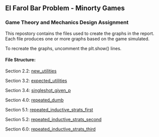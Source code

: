 ## El Farol Bar Problem - Minorty Games

### Game Theory and Mechanics Design Assignment

This repostory contains the files used to create the graphs in the report. Each file produces one or more graphs based on the game simulated.

To recreate the graphs, uncomment the plt.show() lines.

#### File Structure:

Section 2.2: [new_utilities](./new_utilities.py)

Section 3.2: [expected_utilities](./expected_utilities.py)

Section 3.4: [singleshot_given_p](./singleshot_given_p.py)

Section 4.0: [repeated_dumb](./repeated_dumb.py)

Section 5.1: [repeated_inductive_strats_first](./repeated_inductive_strats_first.py)

Section 5.2: [repeated_inductive_strats_second](./repeated_inductive_strats_second.py)

Section 6.0: [repeated_inductive_strats_third](./repeated_inductive_strats_third.py)
